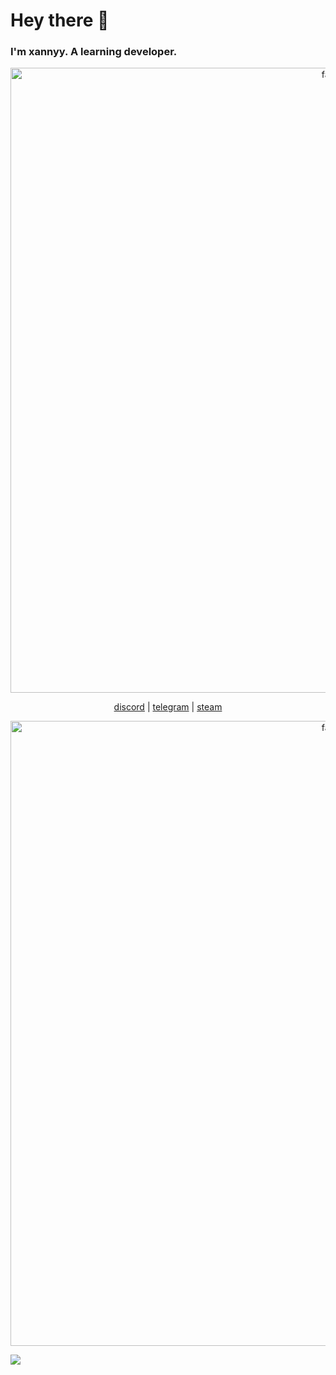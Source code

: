 # Hey there 👋
### I'm xannyy. A learning developer.

<p align="center">  
  <img src="https://cdn.discordapp.com/attachments/631162287968747550/762808835546808360/line.gif" alt="fax" width="1000" height="">
</p>
</p>
<p align="center">
    <a href="https://discord.com/users/852585646496546817">discord</a>
    |
    <a href="https://t.me/wherls">telegram</a>
    |
    <a href="https://steamcommunity.com/id/summrsK/">steam</a>
</p>
<p align="center">  
  <img src="https://cdn.discordapp.com/attachments/631162287968747550/762808835546808360/line.gif" alt="fax" width="1000" height="">
</p>

![](https://hit.yhype.me/github/profile?user_id=86875119)
